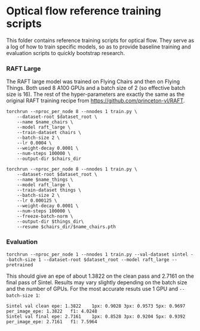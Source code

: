 # Optical flow reference training scripts

This folder contains reference training scripts for optical flow.
They serve as a log of how to train specific models, so as to provide baseline
training and evaluation scripts to quickly bootstrap research.


### RAFT Large

The RAFT large model was trained on Flying Chairs and then on Flying Things.
Both used 8 A100 GPUs and a batch size of 2 (so effective batch size is 16). The
rest of the hyper-parameters are exactly the same as the original RAFT training
recipe from https://github.com/princeton-vl/RAFT.

```
torchrun --nproc_per_node 8 --nnodes 1 train.py \
    --dataset-root $dataset_root \
    --name $name_chairs \
    --model raft_large \
    --train-dataset chairs \
    --batch-size 2 \
    --lr 0.0004 \
    --weight-decay 0.0001 \
    --num-steps 100000 \
    --output-dir $chairs_dir
```

```
torchrun --nproc_per_node 8 --nnodes 1 train.py \
    --dataset-root $dataset_root \
    --name $name_things \
    --model raft_large \
    --train-dataset things \
    --batch-size 2 \
    --lr 0.000125 \
    --weight-decay 0.0001 \
    --num-steps 100000 \
    --freeze-batch-norm \
    --output-dir $things_dir\
    --resume $chairs_dir/$name_chairs.pth
```


### Evaluation

```
torchrun --nproc_per_node 1 --nnodes 1 train.py --val-dataset sintel --batch-size 1 --dataset-root $dataset_root --model raft_large --pretrained
```

This should give an epe of about 1.3822 on the clean pass and 2.7161 on the
final pass of Sintel. Results may vary slightly depending on the batch size and
the number of GPUs. For the most accurate resuts use 1 GPU and `--batch-size 1`:

```
Sintel val clean epe: 1.3822	1px: 0.9028	3px: 0.9573	5px: 0.9697	per_image_epe: 1.3822	f1: 4.0248
Sintel val final epe: 2.7161	1px: 0.8528	3px: 0.9204	5px: 0.9392	per_image_epe: 2.7161	f1: 7.5964
```
